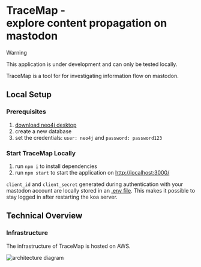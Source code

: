 # TraceMap - <br> explore content propagation on mastodon

> [!WARNING]
> This application is under development and can only be tested locally.

TraceMap is a tool for for investigating information flow on mastodon.

## Local Setup

### Prerequisites

1. [download neo4j desktop](https://neo4j.com/download/)
2. create a new database
3. set the credentials: `user: neo4j` and `password: password123`

### Start TraceMap Locally

1. run `npm i` to install dependencies
2. run `npm start` to start the application on <http://localhost:3000/>

`client_id` and `client_secret` generated during authentication with your mastodon account are locally stored in an [.env file](/tracemap-api/.env).
This makes it possible to stay logged in after restarting the koa server.

## Technical Overview

### Infrastructure

The infrastructure of TraceMap is hosted on AWS.

![architecture diagram](./_infrastructure/docs/tracemap-architecture-v1.pdf.png)